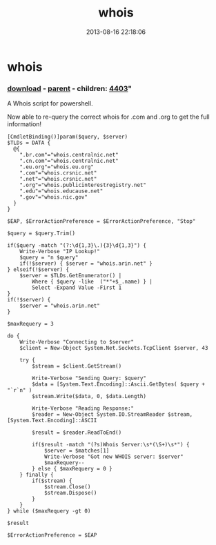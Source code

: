 ﻿---
pid:            4400
parent:         4399
children:       4403
poster:         Joel Bennett
title:          whois
date:           2013-08-16 22:18:06
format:         posh
---

# whois

### [download](4400.ps1) - [parent](4399.md) - children: [4403](4403.md)"

A Whois script for powershell. 

Now able to re-query the correct whois for .com and .org to get the full information!

```posh
[CmdletBinding()]param($query, $server)
$TLDs = DATA {
  @{
    ".br.com"="whois.centralnic.net"
    ".cn.com"="whois.centralnic.net"
    ".eu.org"="whois.eu.org"
    ".com"="whois.crsnic.net"
    ".net"="whois.crsnic.net"
    ".org"="whois.publicinterestregistry.net"
    ".edu"="whois.educause.net"
    ".gov"="whois.nic.gov"
  }
}

$EAP, $ErrorActionPreference = $ErrorActionPreference, "Stop"

$query = $query.Trim()

if($query -match "(?:\d{1,3}\.){3}\d{1,3}") {
    Write-Verbose "IP Lookup!"
    $query = "n $query"
    if(!$server) { $server = "whois.arin.net" }
} elseif(!$server) {
    $server = $TLDs.GetEnumerator() |
        Where { $query -like  ("*"+$_.name) } |
        Select -Expand Value -First 1
}
if(!$server) {
    $server = "whois.arin.net"
}

$maxRequery = 3 

do {
    Write-Verbose "Connecting to $server"
    $client = New-Object System.Net.Sockets.TcpClient $server, 43

    try {
        $stream = $client.GetStream()

        Write-Verbose "Sending Query: $query"
        $data = [System.Text.Encoding]::Ascii.GetBytes( $query + "`r`n" )
        $stream.Write($data, 0, $data.Length)

        Write-Verbose "Reading Response:"
        $reader = New-Object System.IO.StreamReader $stream, [System.Text.Encoding]::ASCII

        $result = $reader.ReadToEnd()

        if($result -match "(?s)Whois Server:\s*(\S+)\s*") {
            $server = $matches[1]
            Write-Verbose "Got new WHOIS server: $server"
            $maxRequery--
        } else { $maxRequery = 0 }
    } finally {
        if($stream) {
            $stream.Close()
            $stream.Dispose()
        }
    }
} while ($maxRequery -gt 0)

$result

$ErrorActionPreference = $EAP
```
